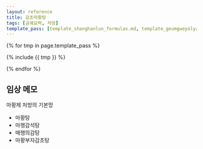 ```yaml
---
layout: reference
title: 감초마황탕
tags: [금궤요략, 처방]
template_pass: [template_shanghanlun_formulas.md, template_geumgweyolyag_formulas.md, template_etc_formulas.md]
---
```


{% for tmp in page.template_pass %}

{% include {{ tmp }} %}

{% endfor %}


## 임상 메모

마황제 처방의 기본망
* 마황탕
* 마행감석탕
* 매행의감탕
* 마황부자감초탕

